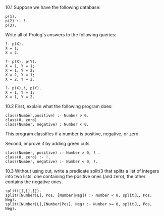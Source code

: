 10.1 Suppose we have the following database:

```
p(1).
p(2) :- !.
p(3).
```

Write all of Prolog's answers to the following queries:

```
?- p(X).
X = 1;
X = 2.

?- p(X), p(Y).
X = 1, Y = 1;
X = 1, Y = 2;
X = 2, Y = 1;
X = 2, Y = 2.

?- p(X),!, p(Y).
X = 1, Y = 1;
X = 1, Y = 2.
```

10.2 First, explain what the following program does:

```
class(Number,positive) :- Number > 0.
class(0, zero).
class(Number, negative) : Number < 0. 
```

This program classifies if a number is positive, negative, or zero. 

Second, improve it by adding green cuts

```
class(Number, positive) :- Number > 0, ! .
class(0, zero) :- !.
class(Number, negative) :- Number < 0, !.
```

10.3 Without using cut, write a predicate split/3 that splits a list of integers into two lists: one containing the positive ones (and zero), the other contains the negative ones.

```
split([],[],[]).
split([Number|L], Pos, [Number|Neg]) :- Number < 0, split(L, Pos, Neg). 
split([Number|L],[Number|Pos], Neg) :- Number >= 0, split(L, Pos, Neg). 
```